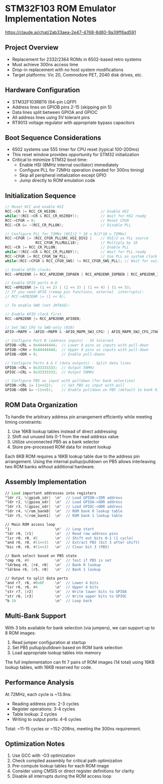 # STM32F103 ROM Emulator Implementation Notes

https://claude.ai/chat/2ab33aea-2e47-4768-8d80-9a39ff6ad591

## Project Overview
- Replacement for 2332/2364 ROMs in 6502-based retro systems
- Must achieve 300ns access time
- Drop-in replacement with no host system modifications
- Target platforms: Vic 20, Commodore PET, 2040 disk drives, etc.

## Hardware Configuration
- STM32F103RBT6 (64-pin LQFP)
- Address lines on GPIOB pins 2-15 (skipping pin 5)
- Data lines split between GPIOA and GPIOC
- All address lines using 5V tolerant pins
- RT9013 voltage regulator with appropriate bypass capacitors

## Boot Sequence Considerations
- 6502 systems use 555 timer for CPU reset (typical 100-200ms)
- This reset window provides opportunity for STM32 initialization
- Critical to minimize STM32 boot time:
  - Enable HSI (8MHz internal oscillator) immediately
  - Configure PLL for 72MHz operation (needed for 300ns timing)
  - Skip all peripheral initialization except GPIO
  - Jump directly to ROM emulation code

## Initialization Sequence

```c
// Reset RCC and enable HSI
RCC->CR |= RCC_CR_HSION;                    // Enable HSI
while(!(RCC->CR & RCC_CR_HSIRDY));          // Wait for HSI ready
RCC->CFGR = 0;                              // Reset CFGR
RCC->CR &= ~(RCC_CR_PLLON);                 // Disable PLL

// Configure PLL for 72MHz (HSI/2 * 18 = 8/2*18 = 72MHz)
RCC->CFGR |= (RCC_CFGR_PLLSRC_HSI_DIV2 |    // HSI/2 as PLL source
              RCC_CFGR_PLLMULL18);          // Multiply by 18
RCC->CR |= RCC_CR_PLLON;                    // Enable PLL
while(!(RCC->CR & RCC_CR_PLLRDY));          // Wait for PLL ready
RCC->CFGR |= RCC_CFGR_SW_PLL;               // Use PLL as system clock
while((RCC->CFGR & RCC_CFGR_SWS) != RCC_CFGR_SWS_PLL); // Wait for switch

// Enable GPIO clocks
RCC->APB2ENR |= RCC_APB2ENR_IOPAEN | RCC_APB2ENR_IOPBEN | RCC_APB2ENR_IOPCEN;

// Enable GPIO ports A-D
RCC->APB2ENR |= (1 << 2) | (1 << 3) | (1 << 4) | (1 << 5);
// If you need AFIO (remap pin functions, external  interrupts):
// RCC->APB2ENR |= (1 << 0);

// To enable SWD (not JHTASG):

// Enable AFIO clock first
RCC->APB2ENR |= RCC_APB2ENR_AFIOEN;

// Set SWJ_CFG to SWD-only (010)
AFIO->MAPR = (AFIO->MAPR & ~AFIO_MAPR_SWJ_CFG) | AFIO_MAPR_SWJ_CFG_JTAGDISABLE;

// Configure Port B (address inputs) - 5V tolerant
GPIOB->CRL = 0x44444444;  // Lower 8 pins as inputs with pull-down
GPIOB->CRH = 0x44444444;  // Upper 8 pins as inputs with pull-down
GPIOB->ODR = 0;           // Enable pull-downs

// Configure Ports A & C (data outputs) - Split data lines
GPIOA->CRL = 0x33333333;  // Output 50MHz
GPIOC->CRL = 0x33333333;  // Output 50MHz

// Configure PB5 as input with pulldown (for bank selection)
GPIOB->CRL |= (1<<22);    // Set PB5 as input with pull
GPIOB->ODR &= ~(1<<5);    // Enable pulldown on PB5 (default to bank 0)
```

## ROM Data Organization

To handle the arbitrary address pin arrangement efficiently while meeting timing constraints:

1. Use 16KB lookup tables instead of direct addressing
2. Shift out unused bits 0-1 from the read address value
3. Utilize unconnected PB5 as a bank selector
4. Store pre-processed ROM data for instant lookup

Each 8KB ROM requires a 16KB lookup table due to the address pin arrangement. Using the internal pullup/pulldown on PB5 allows interleaving two ROM banks without additional hardware.

## Assembly Implementation

```asm
// Load important addresses into registers
"ldr r1, %[gpiob_idr]  \n"  // Load GPIOB->IDR address
"ldr r2, %[gpioa_odr]  \n"  // Load GPIOA->ODR address
"ldr r3, %[gpioc_odr]  \n"  // Load GPIOC->ODR address
"ldr r4, %[rom_bank0]  \n"  // ROM bank 0 lookup table
"ldr r5, %[rom_bank1]  \n"  // ROM bank 1 lookup table

// Main ROM access loop
"1:                    \n"  // Loop start
"ldr r0, [r1]          \n"  // Read raw address pins
"lsr r0, r0, #2        \n"  // Shift out bits 0-1 (1 cycle)
"and r6, r0, #(1<<3)   \n"  // Extract PB5 (bit 3 after shift)
"bic r0, r0, #(1<<3)   \n"  // Clear bit 3 (PB5)

// Bank select based on PB5 state
"cmp r6, #0            \n"  // Test if PB5 is set
"ldrbeq r6, [r4, r0]   \n"  // Bank 0 lookup
"ldrbne r6, [r5, r0]   \n"  // Bank 1 lookup

// Output to split data ports
"and r7, r6, #0x0F     \n"  // Lower 4 bits
"lsr r6, r6, #4        \n"  // Upper 4 bits
"str r7, [r2]          \n"  // Write lower bits to GPIOA
"str r6, [r3]          \n"  // Write upper bits to GPIOC
"b 1b                  \n"  // Loop back
```

## Multi-Bank Support

With 3 bits available for bank selection (via jumpers), we can support up to 8 ROM images:

1. Read jumper configuration at startup
2. Set PB5 pullup/pulldown based on ROM bank selection
3. Load appropriate lookup tables into memory

The full implementation can fit 7 pairs of ROM images (14 total) using 16KB lookup tables, with 16KB reserved for code.

## Performance Analysis

At 72MHz, each cycle is ~13.9ns:
- Reading address pins: 2-3 cycles
- Register operations: 3-4 cycles
- Table lookup: 2 cycles
- Writing to output ports: 4-6 cycles

Total: ~11-15 cycles or ~152-208ns, meeting the 300ns requirement.

## Optimization Notes

1. Use GCC with -O3 optimization
2. Check compiled assembly for critical path optimization
3. Pre-compute lookup tables for each ROM image
4. Consider using CMSIS or direct register definitions for clarity
5. Disable all interrupts during the ROM access loop
